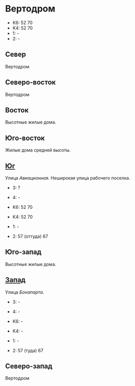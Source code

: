 # Вертодром

* K6:   52  70
* K4:   52  70
* 1:    -
* 2:    -

## Север

Вертодром

## Северо-восток

Вертодром

## Восток

Высотные жилые дома.

## Юго-восток

Жилые дома средней высоты.

## [Юг](./510040.md)

Улица *Авиационная*.
Неширокая улица рабочего поселка.

* 3:    ?
* 4:    -

* K6:   52  70
* K4:   52  70
* 1:    -
* 2:    57 (оттуда) 67

## Юго-запад

Высотные жилые дома.

## [Запад](./500030.md)

Улица *Бонапарта*.

* 3:    -
* 4:    -

* K6:   -
* K4:   -
* 1:    -
* 2:    57 (туда)   67

## Северо-запад

Вертодром
